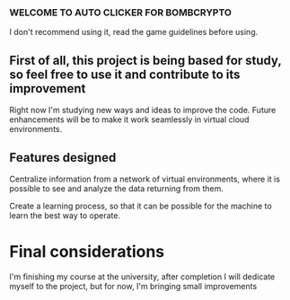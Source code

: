 ### WELCOME TO AUTO CLICKER FOR BOMBCRYPTO
I don't recommend using it, read the game guidelines before using.

## First of all, this project is being based for study, so feel free to use it and contribute to its improvement
Right now I'm studying new ways and ideas to improve the code. Future enhancements will be to make it work seamlessly in virtual cloud environments.

## Features designed 
Centralize information from a network of virtual environments, where it is possible to see and analyze the data returning from them.

Create a learning process, so that it can be possible for the machine to learn the best way to operate.

# Final considerations
I'm finishing my course at the university, after completion I will dedicate myself to the project, but for now, I'm bringing small improvements


